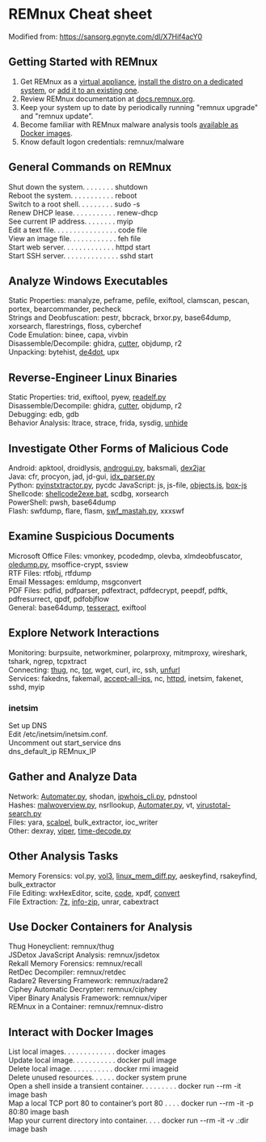 # REMnux Cheat sheet
Modified from: https://sansorg.egnyte.com/dl/X7Hif4acY0    

## Getting Started with REMnux
1. Get REMnux as a [virtual appliance](https://docs.remnux.org/install-distro/get-virtual-appliance), [install the distro on a dedicated system](https://docs.remnux.org/install-distro/install-from-scratch), or [add it to an existing one](https://docs.remnux.org/install-distro/add-to-existing-system).
2. Review REMnux documentation at [docs.remnux.org](https://docs.remnux.org/).
3. Keep your system up to date by periodically running "remnux upgrade" and "remnux update".
4. Become familiar with REMnux malware analysis tools [available as Docker images](https://docs.remnux.org/run-tools-in-containers/remnux-containers).
5. Know default logon credentials: remnux/malware

## General Commands on REMnux
Shut down the system. . . . . . . . shutdown   
Reboot the system. . . . . . . . . . . reboot   
Switch to a root shell. . . . . . . . . sudo -s   
Renew DHCP lease. . . . . . . . . . . renew-dhcp   
See current IP address. . . . . . . . myip   
Edit a text file. . . . . . . . . . . . . . . . code file   
View an image file. . . . . . . . . . . . feh file   
Start web server. . . . . . . . . . . . . httpd start   
Start SSH server. . . . . . . . . . . . . . sshd start    

## Analyze Windows Executables
Static Properties: manalyze, peframe, pefile, exiftool, clamscan, pescan, portex, bearcommander, pecheck    
Strings and Deobfuscation: pestr, bbcrack, brxor.py, base64dump, xorsearch, flarestrings, floss, cyberchef    
Code Emulation: binee, capa, vivbin     
Disassemble/Decompile: ghidra, [cutter](https://cutter.re/), objdump, r2     
Unpacking: bytehist, [de4dot](https://github.com/de4dot/de4dot), upx     

## Reverse-Engineer Linux Binaries
Static Properties: trid, exiftool, pyew, [readelf.py](https://github.com/eliben/pyelftools)     
Disassemble/Decompile: ghidra, [cutter](https://cutter.re/), objdump, r2      
Debugging: edb, gdb     
Behavior Analysis: ltrace, strace, frida, sysdig, [unhide](https://www.unhide-forensics.info/)     

## Investigate Other Forms of Malicious Code
Android: apktool, droidlysis, [androgui.py](https://github.com/androguard/androguard), baksmali, [dex2jar](https://github.com/pxb1988/dex2jar)    
Java: cfr, procyon, jad, jd-gui, [idx_parser.py](https://github.com/digitalsleuth/Java_IDX_Parser)    
Python: [pyinstxtractor.py](https://github.com/extremecoders-re/pyinstxtractor), pycdc
JavaScript: js, js-file, [objects.js](https://github.com/REMnux/salt-states/blob/master/remnux/config/objects/objects.js), [box-js](https://github.com/CapacitorSet/box-js)       
Shellcode: [shellcode2exe.bat](https://github.com/repnz/shellcode2exe), scdbg, xorsearch     
PowerShell: pwsh, base64dump    
Flash: swfdump, flare, flasm, [swf_mastah.py](https://github.com/9b/pdfxray_lite), xxxswf    

## Examine Suspicious Documents
Microsoft Office Files: vmonkey, pcodedmp, olevba, xlmdeobfuscator, [oledump.py](https://blog.didierstevens.com/programs/oledump-py/), msoffice-crypt, ssview    
RTF Files: rtfobj, rtfdump    
Email Messages: emldump, msgconvert    
PDF Files: pdfid, pdfparser, pdfextract, pdfdecrypt, peepdf, pdftk, pdfresurrect, qpdf, pdfobjflow   
General: base64dump, [tesseract](https://github.com/tesseract-ocr/tesseract), exiftool   

## Explore Network Interactions
Monitoring: burpsuite, networkminer, polarproxy, mitmproxy, wireshark, tshark, ngrep, tcpxtract   
Connecting: [thug](https://github.com/buffer/thug), nc, [tor](https://www.torproject.org/), wget, curl, irc, ssh, [unfurl](https://github.com/obsidianforensics/unfurl)    
Services: fakedns, fakemail, [accept-all-ips](https://github.com/REMnux/distro/blob/master/files/accept-all-ips), nc, [httpd](https://nginx.org/), inetsim, fakenet, sshd, myip   

### inetsim 
Set up DNS   
Edit /etc/inetsim/inetsim.conf.   
Uncomment out start_service dns  
dns_default_ip    REMnux_IP   


## Gather and Analyze Data
Network: [Automater.py](http://www.tekdefense.com/automater/), shodan, [ipwhois_cli.py](https://github.com/secynic/ipwhois), pdnstool   
Hashes: [malwoverview.py](https://github.com/digitalsleuth/malwoverview), nsrllookup, [Automater.py](http://www.tekdefense.com/automater/), vt, [virustotal-search.py](https://blog.didierstevens.com/programs/virustotal-tools/)     
Files: yara, [scalpel](https://github.com/sleuthkit/scalpel), bulk_extractor, ioc_writer   
Other: dexray, [viper](https://github.com/viper-framework/viper), [time-decode.py](https://github.com/digitalsleuth/time_decode)   

## Other Analysis Tasks
Memory Forensics: vol.py, [vol3](https://github.com/volatilityfoundation/volatility3), [linux_mem_diff.py](https://github.com/monnappa22/linux_mem_diff_tool), aeskeyfind, rsakeyfind, bulk_extractor   
File Editing: wxHexEditor, scite, [code](https://code.visualstudio.com/), xpdf, [convert](https://imagemagick.org/)   
File Extraction: [7z](https://www.7-zip.org/), [info-zip](http://infozip.sourceforge.net/), unrar, cabextract

## Use Docker Containers for Analysis
Thug Honeyclient: remnux/thug   
JSDetox JavaScript Analysis: remnux/jsdetox   
Rekall Memory Forensics: remnux/recall   
RetDec Decompiler: remnux/retdec   
Radare2 Reversing Framework: remnux/radare2   
Ciphey Automatic Decrypter: remnux/ciphey   
Viper Binary Analysis Framework: remnux/viper   
REMnux in a Container: remnux/remnux-distro   

## Interact with Docker Images  
List local images. . . . . . . . . . . . . docker images   
Update local image. . . . . . . . . . . docker pull image   
Delete local image. . . . . . . . . . . docker rmi imageid   
Delete unused resources. . . . . . docker system prune   
Open a shell inside a transient container. . . . . . . . . docker run --rm -it image bash   
Map a local TCP port 80 to container’s port 80 . . . . docker run --rm -it -p 80:80 image bash   
Map your current directory into container. . . . docker run --rm -it -v .:dir image bash   
